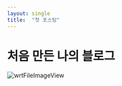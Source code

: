 ```yaml
---
layout: single 
title:  "첫 포스팅"
---
```


# 처음 만든 나의 블로그

![wrtFileImageView](C:\projects\GilJinsung-github-blog\GilJinsung.github.io\images\2024-07-05-blog\wrtFileImageView.jpg)
